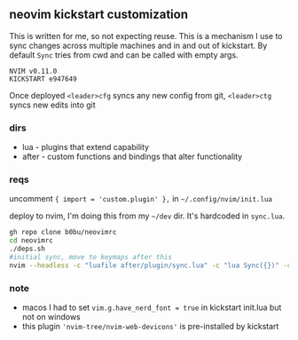 ## neovim kickstart customization
This is written for me, so not expecting reuse. This is a mechanism I use to sync
changes across multiple machines and in and out of kickstart. By default `Sync` tries from cwd and can be called
with empty args.

```
NVIM v0.11.0
KICKSTART e947649
```

Once deployed 
`<leader>cfg` syncs any new config from git, `<leader>ctg` syncs new edits into git

### dirs
- lua - plugins that extend capability
- after - custom functions and bindings that alter functionality

### reqs 
uncomment `{ import = 'custom.plugin' },` in `~/.config/nvim/init.lua`

deploy to nvim, I'm doing this from my `~/dev` dir. It's hardcoded in `sync.lua`.
```bash
gh repo clone b0bu/neovimrc
cd neovimrc
./deps.sh
#initial sync, move to keymaps after this
nvim --headless -c "luafile after/plugin/sync.lua" -c "lua Sync({})" -c "qa"
```
### note
- macos I had to set `vim.g.have_nerd_font = true` in kickstart init.lua but not on windows
- this plugin `'nvim-tree/nvim-web-devicons'` is pre-installed by kickstart
